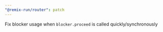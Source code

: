 ```yaml
---
"@remix-run/router": patch
---
```


Fix blocker usage when `blocker.proceed` is called quickly/synchronously
